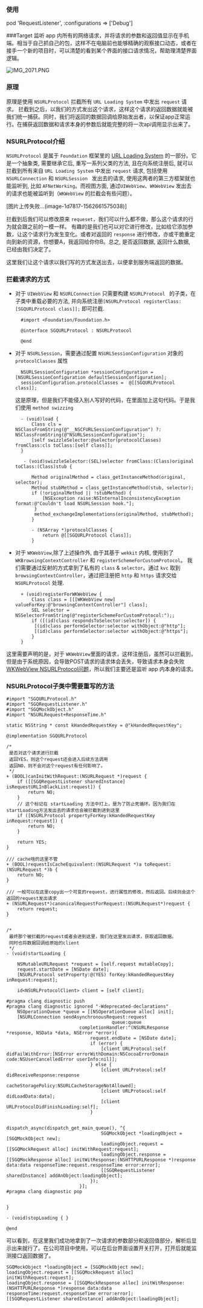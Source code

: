 ### 使用
pod 'RequestListener', :configurations => ['Debug']


###Target
监听 app 内所有的网络请求，并将请求的参数和返回值显示在手机端。相当于自己抓自己的包，这样不在电脑前也能够精确的观察接口动态，或者在接手一个新的项目时，可以清楚的看到某个界面的接口请求情况，帮助理清楚界面逻辑。  

![IMG_2071.PNG](https://upload-images.jianshu.io/upload_images/4103407-0d9de83cab7ecd3e.PNG?imageMogr2/auto-orient/strip%7CimageView2/2/w/1240)

### 原理
原理是使用 `NSURLProtocol` 拦截所有 `URL Loading System` 中发出 `request` 请求。 拦截到之后，以我们的方式发出这个请求，这样这个请求的返回数据就能被我们统一捕获。同时，我们将返回的数据回调给原始发出者，以保证app正常运行。在捕获返回数据和请求本身的参数后就能完整的将一次api调用显示出来了。

### NSURLProtocol介绍
`NSURLProtocol` 是属于 `Foundation` 框架里的 [URL Loading System](https://developer.apple.com/documentation/foundation/url_loading_system) 的一部分。它是一个抽象类, 需要继承它后, 重写一系列父类的方法, 且在向系统注册后, 就可以拦截到所有来自 `URL Loading System` 中发出 `request` 请求, 包括使用 `NSURLConnection` 和 `NSURLSession ` 发出去的请求, 使用这两者的第三方框架就也能监听到, 比如 `AFNetWorking`。而视图方面, 通过`UIWebView`、`WKWebView` 发出去的请求也能被监听到（`WKWebView` 的拦截会有些问题）。

[图片上传失败...(image-1d7817-1562661575038)]  

拦截到后我们可以修改原来 `requeset`，我们可以什么都不做，那么这个请求的行为就会跟之前的一模一样。 有趣的是我们也可以对它进行修改，比如给它添加参数，让这个请求行为发生变化。或者对返回的 `response` 进行修改，亦或干脆重定向到新的资源，你想要A，我返回给你你B。总之, 是否返回数据, 返回什么数据, 已经由我们决定了。  

这里我们让这个请求以我们写的方式发送出去，以便拿到服务端返回的数据。

### 拦截请求的方式
* 对于 `UIWebView` 和 `NSURLConnection` 只需要构建 `NSURLProtocol ` 的子类，在子类中重载必要的方法, 并向系统注册`[NSURLProtocol registerClass:[SGQURLProtocol class]];` 即可拦截.
 
 		#import <Foundation/Foundation.h>

		@interface SGQURLProtocol : NSURLProtocol

		@end
		
* 对于 `NSURLSession`，需要通过配置 `NSURLSessionConfiguration` 对象的 `protocolClasses` 属性

		NSURLSessionConfiguration *sessionConfiguration = [NSURLSessionConfiguration defaultSessionConfiguration];
    	sessionConfiguration.protocolClasses =  @[[SGQURLProtocol class]]; 
  这是原理，但是我们不能侵入别人写好的代码，在里面加上这句代码。于是我们使用 `method swizzing`
  		
		- (void)load {
    		Class cls = NSClassFromString(@"__NSCFURLSessionConfiguration") ?: NSClassFromString(@"NSURLSessionConfiguration");
    		[self swizzleSelector:@selector(protocolClasses) fromClass:cls toClass:[self class]];
		}

   		 - (void)swizzleSelector:(SEL)selector fromClass:(Class)original toClass:(Class)stub {
    
    		Method originalMethod = class_getInstanceMethod(original, selector);
    		Method stubMethod = class_getInstanceMethod(stub, selector);
    		if (!originalMethod || !stubMethod) {
        		[NSException raise:NSInternalInconsistencyException format:@"Couldn't load NSURLSession hook."];
   			 }
   			 method_exchangeImplementations(originalMethod, stubMethod);
			}

			- (NSArray *)protocolClasses {
    			return @[[SGQURLProtocol class]];
			}
	


* 对于 `WKWebView`,除了上述操作外, 由于其基于 `wekkit` 内核, 使用到了 `WKBrowsingContextController` 和 `registerSchemeForCustomProtocol`。 我们需要通过反射的方式拿到了私有的 `class` & `selector`。通过 `kvc` 取到`browsingContextController`，通过把注册把 `http` 和 `https` 请求交给 `NSURLProtocol` 处理.

		+ (void)registerForWKWebView {
    		Class class = [[[WKWebView new] valueForKey:@"browsingContextController"] class];
    		SEL selector = NSSelectorFromString(@"registerSchemeForCustomProtocol:");;
    		if ([(id)class respondsToSelector:selector]) {
       		 [(id)class performSelector:selector withObject:@"http"];
       		 [(id)class performSelector:selector withObject:@"https"];
   		 	}
		}
 这里需要声明的是，对于 `WKWebView`里面的请求，这样注册后，虽然可以拦截到，但是由于系统原因，会导致POST请求的请求体会丢失，导致请求本身会失败[WKWebView NSURLProtocol问题](https://blog.csdn.net/tencent_bugly/article/details/54668721/)，所以我们主要还是监听 app 内本身的请求。


### NSURLProtocol子类中需要重写的方法


```
#import "SGQURLProtocol.h"
#import "SGQRequestListener.h"
#import "SGQMockObject.h"
#import "NSURLRequest+ResponseTime.h"

static NSString * const kHandedRequestKey = @"kHandedRequestKey";

@implementation SGQURLProtocol

/*
 是否对这个请求进行拦截
 返回YES，则这个request还会进入后续方法调用
 返回NO，则不会对这个request有任何影响了。
 */
+ (BOOL)canInitWithRequest:(NSURLRequest *)request {
    if ([[SGQRequestListener sharedInstance] isRequestURLInBlackList:request]) {
        return NO;
    }
    // 这个标记在 startLoading 方法中打上，是为了防止死循环。因为我们在 startLoading方法发出去的请求也会被拦截到进到这里
    if ([NSURLProtocol propertyForKey:kHandedRequestKey inRequest:request]) {
        return NO;
    }
    
    return YES;
}

/// cache啥的这里不管
+ (BOOL)requestIsCacheEquivalent:(NSURLRequest *)a toRequest:(NSURLRequest *)b {
    return NO;
}

/// 一般可以在这里copy出一个可变的request，进行属性的修改，然后返回。后续则会这个返回的request发出请求
+ (NSURLRequest*)canonicalRequestForRequest:(NSURLRequest*)request {
    return request;
}


/*
 最终那个被拦截的request或者会进到这里，我们在这里发出请求，获取返回数据。
 同时也将数据回调给原始的client
 */
- (void)startLoading {
    
    NSMutableURLRequest *request = [self.request mutableCopy];
    request.startDate = [NSDate date];
    [NSURLProtocol setProperty:@(YES) forKey:kHandedRequestKey inRequest:request];
    
    id<NSURLProtocolClient> client = [self client];
    
#pragma clang diagnostic push
#pragma clang diagnostic ignored "-Wdeprecated-declarations"
    NSOperationQueue *queue = [[NSOperationQueue alloc] init];
    [NSURLConnection sendAsynchronousRequest:request
                                       queue:queue
                           completionHandler:^(NSURLResponse *response, NSData *data, NSError *error){
                               request.endDate = [NSDate date];
                               if (error) {
                                   [client URLProtocol:self didFailWithError:[NSError errorWithDomain:NSCocoaErrorDomain code:NSUserCancelledError userInfo:nil]];
                               } else {
                                   [client URLProtocol:self didReceiveResponse:response
                                    cacheStoragePolicy:NSURLCacheStorageNotAllowed];
                                   [client URLProtocol:self didLoadData:data];
                                   [client URLProtocolDidFinishLoading:self];
                               }
                               
                               dispatch_async(dispatch_get_main_queue(), ^{
                                   SGQMockObject *loadingObject = [SGQMockObject new];
                                   loadingObject.request = [[SGQMockRequest alloc] initWithRequest:request];
                                   loadingObject.response = [[SGQMockResponse alloc] initWitResponse:(NSHTTPURLResponse *)response data:data responseTime:request.responseTime error:error];
                                   [[SGQRequestListener sharedInstance] addAnObject:loadingObject];
                               });
                           }];
#pragma clang diagnostic pop
    
    
}

- (void)stopLoading { }

@end
```

可以看到，在这里我们成功地拿到了一次请求的参数部分和返回值部分，解析后显示出来就行了。在公司项目中使用，可以在后台界面设置开关打开，打开后就能监测接口返回数据了。

```
SGQMockObject *loadingObject = [SGQMockObject new];
loadingObject.request = [[SGQMockRequest alloc] initWithRequest:request];
loadingObject.response = [[SGQMockResponse alloc] initWitResponse:(NSHTTPURLResponse *)response data:data responseTime:request.responseTime error:error];
[[SGQRequestListener sharedInstance] addAnObject:loadingObject];
```
